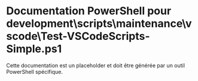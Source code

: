 # Documentation PowerShell pour development\scripts\maintenance\vscode\Test-VSCodeScripts-Simple.ps1

Cette documentation est un placeholder et doit être générée par un outil PowerShell spécifique.
